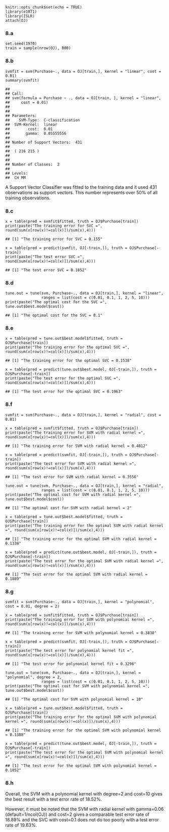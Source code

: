     knitr::opts_chunk$set(echo = TRUE)
    library(e1071)
    library(ISLR)
    attach(OJ)

### 8.a

    set.seed(1970)
    train = sample(nrow(OJ), 800)

### 8.b

    svmfit = svm(Purchase~., data = OJ[train,], kernel = "linear", cost = 0.01)
    summary(svmfit)

    ## 
    ## Call:
    ## svm(formula = Purchase ~ ., data = OJ[train, ], kernel = "linear", 
    ##     cost = 0.01)
    ## 
    ## 
    ## Parameters:
    ##    SVM-Type:  C-classification 
    ##  SVM-Kernel:  linear 
    ##        cost:  0.01 
    ##       gamma:  0.05555556 
    ## 
    ## Number of Support Vectors:  431
    ## 
    ##  ( 216 215 )
    ## 
    ## 
    ## Number of Classes:  2 
    ## 
    ## Levels: 
    ##  CH MM

A Support Vector Classifier was fitted to the training data and it used
431 observations as support vectors. This number represents over 50% of
all training observations.

### 8.c

    x = table(pred = svmfit$fitted, truth = OJ$Purchase[train])
    print(paste("The training error for SVC =", round(sum(x[row(x)!=col(x)])/sum(x),4)))

    ## [1] "The training error for SVC = 0.155"

    x = table(pred = predict(svmfit, OJ[-train,]), truth = OJ$Purchase[-train])
    print(paste("The test error SVC =", round(sum(x[row(x)!=col(x)])/sum(x),4)))

    ## [1] "The test error SVC = 0.1852"

### 8.d

    tune.out = tune(svm, Purchase~., data = OJ[train,], kernel = "linear",
                    ranges = list(cost = c(0.01, 0.1, 1, 2, 5, 10)))
    print(paste("The optimal cost for the SVC =", tune.out$best.model$cost))

    ## [1] "The optimal cost for the SVC = 0.1"

### 8.e

    x = table(pred = tune.out$best.model$fitted, truth = OJ$Purchase[train])
    print(paste("The training error for the optimal SVC =", round(sum(x[row(x)!=col(x)])/sum(x),4)))

    ## [1] "The training error for the optimal SVC = 0.1538"

    x = table(pred = predict(tune.out$best.model, OJ[-train,]), truth = OJ$Purchase[-train])
    print(paste("The test error for the optimal SVC =", round(sum(x[row(x)!=col(x)])/sum(x),4)))

    ## [1] "The test error for the optimal SVC = 0.1963"

### 8.f

    svmfit = svm(Purchase~., data = OJ[train,], kernel = "radial", cost = 0.01)

    x = table(pred = svmfit$fitted, truth = OJ$Purchase[train])
    print(paste("The training error for SVM with radial kernel =", round(sum(x[row(x)!=col(x)])/sum(x),4)))

    ## [1] "The training error for SVM with radial kernel = 0.4012"

    x = table(pred = predict(svmfit, OJ[-train,]), truth = OJ$Purchase[-train])
    print(paste("The test error for SVM with radial kernel =", round(sum(x[row(x)!=col(x)])/sum(x),4)))

    ## [1] "The test error for SVM with radial kernel = 0.3556"

    tune.out = tune(svm, Purchase~., data = OJ[train,], kernel = "radial",
                    ranges = list(cost = c(0.01, 0.1, 1, 2, 5, 10)))
    print(paste("The optimal cost for SVM with radial kernel =", tune.out$best.model$cost))

    ## [1] "The optimal cost for SVM with radial kernel = 2"

    x = table(pred = tune.out$best.model$fitted, truth = OJ$Purchase[train])
    print(paste("The training error for the optimal SVM with radial kernel =", round(sum(x[row(x)!=col(x)])/sum(x),4)))

    ## [1] "The training error for the optimal SVM with radial kernel = 0.1338"

    x = table(pred = predict(tune.out$best.model, OJ[-train,]), truth = OJ$Purchase[-train])
    print(paste("The test error for the optimal SVM with radial kernel =", round(sum(x[row(x)!=col(x)])/sum(x),4)))

    ## [1] "The test error for the optimal SVM with radial kernel = 0.1889"

### 8.g

    svmfit = svm(Purchase~., data = OJ[train,], kernel = "polynomial", cost = 0.01, degree = 2)

    x = table(pred = svmfit$fitted, truth = OJ$Purchase[train])
    print(paste("The training error for SVM with polynomial kernel =", round(sum(x[row(x)!=col(x)])/sum(x),4)))

    ## [1] "The training error for SVM with polynomial kernel = 0.3838"

    x = table(pred = predict(svmfit, OJ[-train,]), truth = OJ$Purchase[-train])
    print(paste("The test error for polynomial kernel fit =", round(sum(x[row(x)!=col(x)])/sum(x),4)))

    ## [1] "The test error for polynomial kernel fit = 0.3296"

    tune.out = tune(svm, Purchase~., data = OJ[train,], kernel = "polynomial", degree = 2,
                    ranges = list(cost = c(0.01, 0.1, 1, 2, 5, 10)))
    print(paste("The optimal cost for SVM with polynomial kernel =", tune.out$best.model$cost))

    ## [1] "The optimal cost for SVM with polynomial kernel = 10"

    x = table(pred = tune.out$best.model$fitted, truth = OJ$Purchase[train])
    print(paste("The training error for the optimal SVM with polynomial kernel =", round(sum(x[row(x)!=col(x)])/sum(x),4)))

    ## [1] "The training error for the optimal SVM with polynomial kernel = 0.1388"

    x = table(pred = predict(tune.out$best.model, OJ[-train,]), truth = OJ$Purchase[-train])
    print(paste("The test error for the optimal SVM with polynomial kernel =", round(sum(x[row(x)!=col(x)])/sum(x),4)))

    ## [1] "The test error for the optimal SVM with polynomial kernel = 0.1852"

### 8.h

Overall, the SVM with a polynomial kernel with degree=2 and cost=10
gives the best result with a test error rate of 18.52%.

However, it must be noted that the SVM with radial kernel with
gamma=0.06 (default=1/ncol(OJ)) and cost=2 gives a comparable test error
rate of 18.89% and the SVC with cost=0.1 does not do too poorly with a
test error rate of 19.63%.
